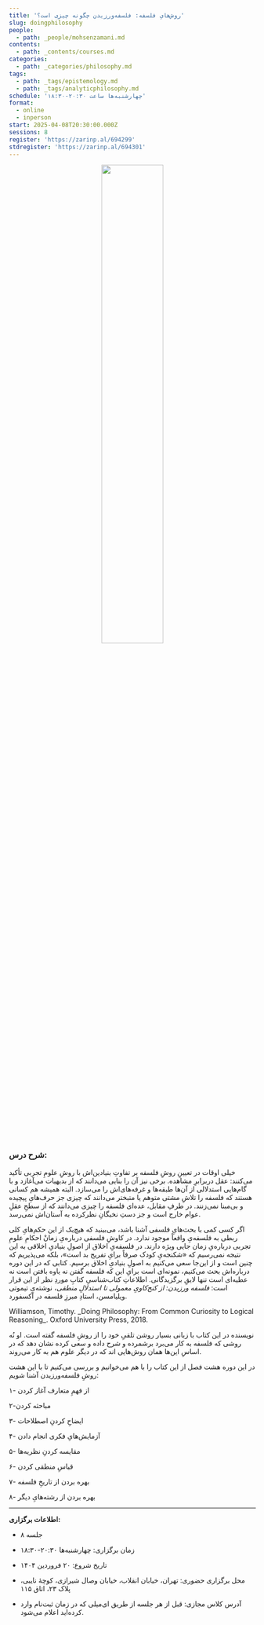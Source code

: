 ```yaml
---
title: 'روش‌هایِ فلسفه: فلسفه‌ورزیدن چگونه چیزی است؟'
slug: doingphilosophy
people:
  - path: _people/mohsenzamani.md
contents:
  - path: _contents/courses.md
categories:
  - path: _categories/philosophy.md
tags:
  - path: _tags/epistemology.md
  - path: _tags/analyticphilosophy.md
schedule: 'چهارشنبه‌ها ساعت ۲۰:۳۰-۱۸:۳۰'
format:
  - online
  - inperson
start: 2025-04-08T20:30:00.000Z
sessions: 8
register: 'https://zarinp.al/694299'
stdregister: 'https://zarinp.al/694301'
---
```



<center>
<img 
       src="https://assets.tina.io/b6b0cb5c-4b1b-43f4-9bea-8d6867c09320/academy/spring2025/0-Zamani.jpg" 
       alt=" "
       style="width: 50%; height:50%;" />
</center>
<br><br>

### شرح درس:


خیلی اوقات در تعیینِ روشِ فلسفه بر تفاوتِ بنیادین‌اش با روشِ علومِ تجربی تأکید می‌کنند: عقل دربرابرِ مشاهده. برخی نیز آن را بنایی می‌دانند که از بدیهیات می‌آغازد و با گام‌هایی استدلالی از آن‌ها طبقه‌ها و غرفه‌های‌اش را می‌سازد. البته همیشه هم کسانی هستند که فلسفه را تلاشِ مشتی متوهم یا متبختر می‌دانند که چیزی جز حرف‌هایِ پیچیده و بی‌مبنا نمی‌زنند. در طرفِ مقابل، عده‌ای فلسفه را چیزی می‌دانند که از سطحِ عقلِ عوام خارج  است و جز دستِ نخبگانِ نظرکرده به آستان‌اش نمی‌رسد.

اگر کسی کمی با بحث‌هایِ فلسفی آشنا باشد، می‌بینید که هیچ‌یک از این حکم‌هایِ کلی ربطی به فلسفه‌یِ واقعاً موجود ندارد. در کاوشِ فلسفی درباره‌یِ زمانْ احکامِ علومِ تجربی درباره‌یِ زمان جایی ویژه دارند. در فلسفه‌یِ اخلاق از اصولِ‌ بنیادیِ‌ اخلاقی به این نتیجه نمی‌رسیم که «شکنجه‌یِ کودک صرفاً برایِ تفریح بد است»، بلکه می‌پذیریم که چنین است و از این‌جا سعی می‌کنیم به اصول‌ِ بنیادیِ اخلاق برسیم.
کتابی که در این دوره درباره‌اش بحث می‌کنیم، نمونه‌ای است برایِ این که فلسفه گفتن نه یاوه بافتن است نه عطیه‌ای است تنها لایقِ برگزیدگانی. اطلاعاتِ کتاب‌شناسیِ‌ کتابِ موردِ‌ نظر از این قرار است:‌ _فلسفه ورزیدن:‌ از کنج‌کاویِ معمولی تا استدلالِ منطقی_، نوشته‌یِ تیموتی ویلیامسن، استادِ مبرزِ فلسفه در آکسفورد.
<p dir="ltr">
Williamson, Timothy. _Doing Philosophy: From Common Curiosity to Logical Reasoning_. Oxford University Press, 2018.
</p>
نویسنده در این کتاب با زبانی بسیار روشن تلقیِ خود را از روشِ فلسفه گفته است. او نُه روشی که فلسفه به کار می‌برد برشمرده و شرح داده و سعی کرده نشان دهد که در اساسِ این‌ها همان روش‌هایی اند که در دیگر علوم هم به کار می‌روند.

در این دوره هشت فصل از این کتاب را با هم می‌خوانیم و بررسی می‌کنیم‌ تا با این هشت روشِ فلسفه‌ورزیدن آشنا شویم:

۱- از فهمِ متعارف آغاز کردن           

۲-مباحثه کردن   

۳- ایضاحِ کردنِ اصطلاحات

۴- آزمایش‌هایِ فکری انجام دادن

۵- مقایسه کردنِ نظریه‌ها

۶- قیاسِ منطقی کردن

۷- بهره بردن از تاریخِ فلسفه

۸- بهره بردن از رشته‌هایِ دیگر

***

**اطلاعات برگزاری:**

- ۸ جلسه

- زمان برگزاری: چهارشنبه‌ها ۲۰:۳۰-۱۸:۳۰

- تاریخ شروع: ۲۰ فروردین ۱۴۰۴

- محل برگزاری حضوری: تهران، خیابان انقلاب، خیابان وصال شیرازی، کوچهٔ نایبی، پلاک ۲۳، اتاق ۱۱۵

- آدرس کلاس مجازی: قبل از هر جلسه از طریق ای‌میلی که در زمان ثبت‌نام وارد کرده‌اید اعلام می‌شود. 
